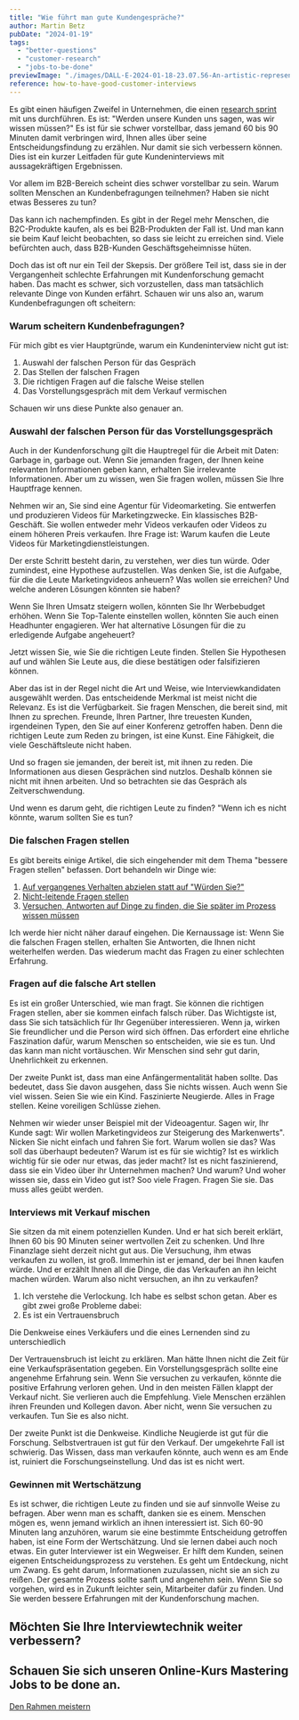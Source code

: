 ```yaml
---
title: "Wie führt man gute Kundengespräche?"
author: Martin Betz
pubDate: "2024-01-19"
tags:
  - "better-questions"
  - "customer-research"
  - "jobs-to-be-done"
previewImage: "./images/DALL·E-2024-01-18-23.07.56-An-artistic-representation-of-a-customer-research-interview-situation-illustrated-in-a-watercolor-style-with-a-slightly-geometric-approach.-The-scene.png"
reference: how-to-have-good-customer-interviews
---
```


Es gibt einen häufigen Zweifel in Unternehmen, die einen [research sprint](/services/jobs-to-be-done-agency/) mit uns durchführen. Es ist: "Werden unsere Kunden uns sagen, was wir wissen müssen?" Es ist für sie schwer vorstellbar, dass jemand 60 bis 90 Minuten damit verbringen wird, Ihnen alles über seine Entscheidungsfindung zu erzählen. Nur damit sie sich verbessern können. Dies ist ein kurzer Leitfaden für gute Kundeninterviews mit aussagekräftigen Ergebnissen.

Vor allem im B2B-Bereich scheint dies schwer vorstellbar zu sein. Warum sollten Menschen an Kundenbefragungen teilnehmen? Haben sie nicht etwas Besseres zu tun?

Das kann ich nachempfinden. Es gibt in der Regel mehr Menschen, die B2C-Produkte kaufen, als es bei B2B-Produkten der Fall ist. Und man kann sie beim Kauf leicht beobachten, so dass sie leicht zu erreichen sind. Viele befürchten auch, dass B2B-Kunden Geschäftsgeheimnisse hüten.

Doch das ist oft nur ein Teil der Skepsis. Der größere Teil ist, dass sie in der Vergangenheit schlechte Erfahrungen mit Kundenforschung gemacht haben. Das macht es schwer, sich vorzustellen, dass man tatsächlich relevante Dinge von Kunden erfährt. Schauen wir uns also an, warum Kundenbefragungen oft scheitern:

### Warum scheitern Kundenbefragungen?

Für mich gibt es vier Hauptgründe, warum ein Kundeninterview nicht gut ist:

1. Auswahl der falschen Person für das Gespräch
2. Das Stellen der falschen Fragen
3. Die richtigen Fragen auf die falsche Weise stellen
4. Das Vorstellungsgespräch mit dem Verkauf vermischen

Schauen wir uns diese Punkte also genauer an.

### Auswahl der falschen Person für das Vorstellungsgespräch

Auch in der Kundenforschung gilt die Hauptregel für die Arbeit mit Daten: Garbage in, garbage out. Wenn Sie jemanden fragen, der Ihnen keine relevanten Informationen geben kann, erhalten Sie irrelevante Informationen. Aber um zu wissen, wen Sie fragen wollen, müssen Sie Ihre Hauptfrage kennen.

Nehmen wir an, Sie sind eine Agentur für Videomarketing. Sie entwerfen und produzieren Videos für Marketingzwecke. Ein klassisches B2B-Geschäft. Sie wollen entweder mehr Videos verkaufen oder Videos zu einem höheren Preis verkaufen. Ihre Frage ist: Warum kaufen die Leute Videos für Marketingdienstleistungen.

Der erste Schritt besteht darin, zu verstehen, wer dies tun würde. Oder zumindest, eine Hypothese aufzustellen. Was denken Sie, ist die Aufgabe, für die die Leute Marketingvideos anheuern? Was wollen sie erreichen? Und welche anderen Lösungen könnten sie haben?

Wenn Sie Ihren Umsatz steigern wollen, könnten Sie Ihr Werbebudget erhöhen. Wenn Sie Top-Talente einstellen wollen, könnten Sie auch einen Headhunter engagieren. Wer hat alternative Lösungen für die zu erledigende Aufgabe angeheuert?

Jetzt wissen Sie, wie Sie die richtigen Leute finden. Stellen Sie Hypothesen auf und wählen Sie Leute aus, die diese bestätigen oder falsifizieren können.

Aber das ist in der Regel nicht die Art und Weise, wie Interviewkandidaten ausgewählt werden. Das entscheidende Merkmal ist meist nicht die Relevanz. Es ist die Verfügbarkeit. Sie fragen Menschen, die bereit sind, mit Ihnen zu sprechen. Freunde, Ihren Partner, Ihre treuesten Kunden, irgendeinen Typen, den Sie auf einer Konferenz getroffen haben. Denn die richtigen Leute zum Reden zu bringen, ist eine Kunst. Eine Fähigkeit, die viele Geschäftsleute nicht haben.

Und so fragen sie jemanden, der bereit ist, mit ihnen zu reden. Die Informationen aus diesen Gesprächen sind nutzlos. Deshalb können sie nicht mit ihnen arbeiten. Und so betrachten sie das Gespräch als Zeitverschwendung.

Und wenn es darum geht, die richtigen Leute zu finden? "Wenn ich es nicht könnte, warum sollten Sie es tun?

### Die falschen Fragen stellen

Es gibt bereits einige Artikel, die sich eingehender mit dem Thema "bessere Fragen stellen" befassen. Dort behandeln wir Dinge wie:

1. [Auf vergangenes Verhalten abzielen statt auf "Würden Sie?"](/blog/fuenf-schritte-zum-besseren-fragen-stellen/)
2. [Nicht-leitende Fragen stellen](/blog/would-you-rather-eat-a-dolphin-or-buy-our-product/)
3. [Versuchen, Antworten auf Dinge zu finden, die Sie später im Prozess wissen müssen](/blog/structuring-unlearned-information/)

Ich werde hier nicht näher darauf eingehen. Die Kernaussage ist: Wenn Sie die falschen Fragen stellen, erhalten Sie Antworten, die Ihnen nicht weiterhelfen werden. Das wiederum macht das Fragen zu einer schlechten Erfahrung.

### Fragen auf die falsche Art stellen

Es ist ein großer Unterschied, wie man fragt. Sie können die richtigen Fragen stellen, aber sie kommen einfach falsch rüber. Das Wichtigste ist, dass Sie sich tatsächlich für Ihr Gegenüber interessieren. Wenn ja, wirken Sie freundlicher und die Person wird sich öffnen. Das erfordert eine ehrliche Faszination dafür, warum Menschen so entscheiden, wie sie es tun. Und das kann man nicht vortäuschen. Wir Menschen sind sehr gut darin, Unehrlichkeit zu erkennen.

Der zweite Punkt ist, dass man eine Anfängermentalität haben sollte. Das bedeutet, dass Sie davon ausgehen, dass Sie nichts wissen. Auch wenn Sie viel wissen. Seien Sie wie ein Kind. Faszinierte Neugierde. Alles in Frage stellen. Keine voreiligen Schlüsse ziehen.

Nehmen wir wieder unser Beispiel mit der Videoagentur. Sagen wir, Ihr Kunde sagt: Wir wollen Marketingvideos zur Steigerung des Markenwerts". Nicken Sie nicht einfach und fahren Sie fort. Warum wollen sie das? Was soll das überhaupt bedeuten? Warum ist es für sie wichtig? Ist es wirklich wichtig für sie oder nur etwas, das jeder macht? Ist es nicht faszinierend, dass sie ein Video über ihr Unternehmen machen? Und warum? Und woher wissen sie, dass ein Video gut ist? Soo viele Fragen. Fragen Sie sie. Das muss alles geübt werden.

### Interviews mit Verkauf mischen

Sie sitzen da mit einem potenziellen Kunden. Und er hat sich bereit erklärt, Ihnen 60 bis 90 Minuten seiner wertvollen Zeit zu schenken. Und Ihre Finanzlage sieht derzeit nicht gut aus. Die Versuchung, ihm etwas verkaufen zu wollen, ist groß. Immerhin ist er jemand, der bei Ihnen kaufen würde. Und er erzählt Ihnen all die Dinge, die das Verkaufen an ihn leicht machen würden. Warum also nicht versuchen, an ihn zu verkaufen?

1. Ich verstehe die Verlockung. Ich habe es selbst schon getan. Aber es gibt zwei große Probleme dabei:
2. Es ist ein Vertrauensbruch

Die Denkweise eines Verkäufers und die eines Lernenden sind zu unterschiedlich

Der Vertrauensbruch ist leicht zu erklären. Man hätte Ihnen nicht die Zeit für eine Verkaufspräsentation gegeben. Ein Vorstellungsgespräch sollte eine angenehme Erfahrung sein. Wenn Sie versuchen zu verkaufen, könnte die positive Erfahrung verloren gehen. Und in den meisten Fällen klappt der Verkauf nicht. Sie verlieren auch die Empfehlung. Viele Menschen erzählen ihren Freunden und Kollegen davon. Aber nicht, wenn Sie versuchen zu verkaufen. Tun Sie es also nicht.

Der zweite Punkt ist die Denkweise. Kindliche Neugierde ist gut für die Forschung. Selbstvertrauen ist gut für den Verkauf. Der umgekehrte Fall ist schwierig. Das Wissen, dass man verkaufen könnte, auch wenn es am Ende ist, ruiniert die Forschungseinstellung. Und das ist es nicht wert.

### Gewinnen mit Wertschätzung

Es ist schwer, die richtigen Leute zu finden und sie auf sinnvolle Weise zu befragen. Aber wenn man es schafft, danken sie es einem. Menschen mögen es, wenn jemand wirklich an ihnen interessiert ist. Sich 60-90 Minuten lang anzuhören, warum sie eine bestimmte Entscheidung getroffen haben, ist eine Form der Wertschätzung. Und sie lernen dabei auch noch etwas. Ein guter Interviewer ist ein Wegweiser. Er hilft dem Kunden, seinen eigenen Entscheidungsprozess zu verstehen. Es geht um Entdeckung, nicht um Zwang. Es geht darum, Informationen zuzulassen, nicht sie an sich zu reißen. Der gesamte Prozess sollte sanft und angenehm sein. Wenn Sie so vorgehen, wird es in Zukunft leichter sein, Mitarbeiter dafür zu finden. Und Sie werden bessere Erfahrungen mit der Kundenforschung machen.

## Möchten Sie Ihre Interviewtechnik weiter verbessern?

## Schauen Sie sich unseren Online-Kurs Mastering Jobs to be done an.

[Den Rahmen meistern](/services/mastering-jobs-to-be-done-online-workshop/)
